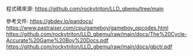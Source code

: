 程式碼來源:
https://github.com/rockytriton/LLD_gbemu/tree/main

參考文件:
https://gbdev.io/pandocs/
https://www.pastraiser.com/cpu/gameboy/gameboy_opcodes.html
https://github.com/rockytriton/LLD_gbemu/raw/main/docs/The%20Cycle-Accurate%20Game%20Boy%20Docs.pdf
https://github.com/rockytriton/LLD_gbemu/raw/main/docs/gbctr.pdf
